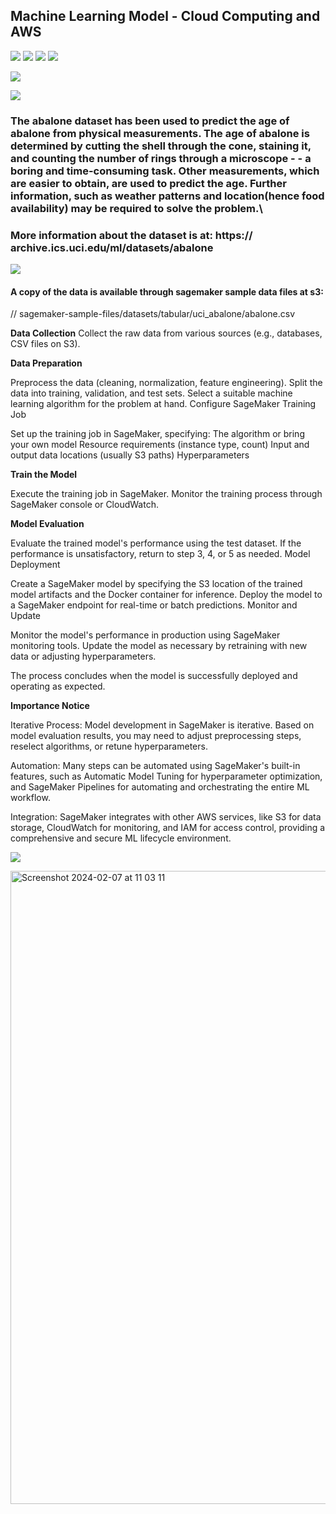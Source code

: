 ## Machine Learning Model - Cloud Computing and AWS

![](https://img.shields.io/badge/<AWS>-informational?style=flat&logo=<LOGO_NAME>&logoColor=white&color=#FF6E54)
![](https://img.shields.io/badge/<Sagemaker>-informational?style=flat&logo=<LOGO_NAME>&logoColor=white&color=#FF6E54)
![](https://img.shields.io/badge/<XGBOOST>-informational?style=flat&logo=<LOGO_NAME>&logoColor=white&color=#FF6E54)
![](https://img.shields.io/badge/<Machine_Learning_Pipeline>-informational?style=flat&logo=<LOGO_NAME>&logoColor=white&color=#FF6E54)

![](https://img.shields.io/badge/just%20the%20message-8A2BE2?color=FF5733)


![](https://img.shields.io/badge/DATASET-8A2BE2)
### The abalone dataset has been used to predict the age of abalone from physical measurements. The age of abalone is determined by cutting the shell through the cone, staining it, and counting the number of rings through a microscope - - a boring and time-consuming task. Other measurements, which are easier to obtain, are used to predict the age. Further information, such as weather patterns and location(hence food availability) may be required to solve the problem.\
### More information about the dataset is at: https:// archive.ics.uci.edu/ml/datasets/abalone

![](https://img.shields.io/badge/COPY_OF_SAMPLE_DATAFILE_ON_AWS_S3-8A2BE3)
#### A copy of the data is available through sagemaker sample data files at s3: 
// sagemaker-sample-files/datasets/tabular/uci_abalone/abalone.csv

**Data Collection**
Collect the raw data from various sources (e.g., databases, CSV files on S3).

**Data Preparation**

Preprocess the data (cleaning, normalization, feature engineering).
Split the data into training, validation, and test sets.
Select a suitable machine learning algorithm for the problem at hand.
Configure SageMaker Training Job

Set up the training job in SageMaker, specifying:
The algorithm or bring your own model
Resource requirements (instance type, count)
Input and output data locations (usually S3 paths)
Hyperparameters

**Train the Model**

Execute the training job in SageMaker.
Monitor the training process through SageMaker console or CloudWatch.

**Model Evaluation**

Evaluate the trained model's performance using the test dataset.
If the performance is unsatisfactory, return to step 3, 4, or 5 as needed.
Model Deployment

Create a SageMaker model by specifying the S3 location of the trained model artifacts and the Docker container for inference.
Deploy the model to a SageMaker endpoint for real-time or batch predictions.
Monitor and Update

Monitor the model's performance in production using SageMaker monitoring tools.
Update the model as necessary by retraining with new data or adjusting hyperparameters.


The process concludes when the model is successfully deployed and operating as expected.

**Importance Notice**

Iterative Process: Model development in SageMaker is iterative. Based on model evaluation results, you may need to adjust preprocessing steps, reselect algorithms, or retune hyperparameters.

Automation: Many steps can be automated using SageMaker's built-in features, such as Automatic Model Tuning for hyperparameter optimization, and SageMaker Pipelines for automating and orchestrating the entire ML workflow.

Integration: SageMaker integrates with other AWS services, like S3 for data storage, CloudWatch for monitoring, and IAM for access control, providing a comprehensive and secure ML lifecycle environment.

![](https://img.shields.io/badge/FLOWCHART-8A3BE3)

<img width="1013" alt="Screenshot 2024-02-07 at 11 03 11" src="https://github.com/trungle14/AWS-Sagemaker-ML-Pipeline/assets/143222481/655493c1-9073-4253-9f89-31dd1afc1508">
